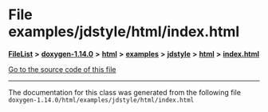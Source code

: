 

# File examples/jdstyle/html/index.html



[**FileList**](files.md) **>** [**doxygen-1.14.0**](dir_9d5bad020669189c90cda983471be5d0.md) **>** [**html**](dir_05d1fd8a7cdd04f638f8b23196de02e2.md) **>** [**examples**](dir_aa52e73a32d193037813a53dcfe817b6.md) **>** [**jdstyle**](dir_9e51e81487284a2b66603cb7991333dd.md) **>** [**html**](dir_54a6b09928303b2033b0bbcf7cd1e991.md) **>** [**index.html**](examples_2jdstyle_2html_2index_8html.md)

[Go to the source code of this file](examples_2jdstyle_2html_2index_8html_source.md)





































































------------------------------
The documentation for this class was generated from the following file `doxygen-1.14.0/html/examples/jdstyle/html/index.html`


